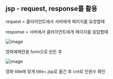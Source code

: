 <h2>jsp - request, response를 활용</h2>

request = 클라이언트에서 서버에게 페이지를 요청할때

response = 서버에서 클라이언트에게 페이지를 응답할때 

![image](https://user-images.githubusercontent.com/60453937/167798777-a50772d0-979f-4478-a451-1b56e03f769a.png)

영화예매칸을 form으로 만든 후

![image](https://user-images.githubusercontent.com/60453937/167798957-75a2abad-e2db-4c19-bbab-30aed416e194.png)

영화 title에 맞게 title+.jsp로 옮긴 후 cnt로 인원수 확인


